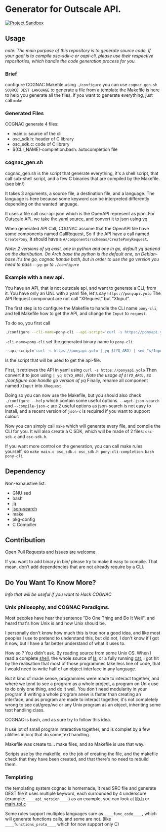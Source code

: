 # Generator for Outscale API.
[![Project Sandbox](https://docs.outscale.com/fr/userguide/_images/Project-Sandbox-yellow.svg)](https://docs.outscale.com/en/userguide/Open-Source-Projects.html)

## Usage

*note: The main purpose of this repository is to generate source code. If your goal is to compile osc-sdk-c or oapi-cli, please use their respective repositories, which handle the code generation process for you.*

### Brief

configure COGNAC Makefile using `./configure`
you can use `cognac_gen.sh SOURCE DEST LANGUAGE` to generate a file from a template
the Makefile is here to help you generate all the files.
if you want to generate everything, just call `make`

### Generated Files

COGNAC generate 4 files:
- main.c: source of the cli
- osc_sdk.h: header of C library
- osc_sdk.c: code of C library
- $(CLI_NAME)-completion.bash: autocompletion file

### cognac_gen.sh

cognac_gen.sh is the script that generate everything, it's a shell script, that call sub-shell script,
and a few C binaries that are compiled by the Makefile. (see bin/)

It takes 3 arguments, a source file, a destination file, and a language.
The language is here because some keyword can be interpreted differently depending on the wanted language.

It uses a file call osc-api.json which is the OpenAPI represent as json.
For Outscale API, we take the yaml source, and convert it to json using yq.

When generated API Call, COGNAC assume that the OpenAPI file have some components named CallRequest,
So if the API have a call named `CreatePony`, it should have a `#/components/schemas/CreatePonyRequest`.

*Note: 2 versions of yq exist, one in python and one in go, default yq depend on the distribution. On Arch base the python is the default one, on Debian-base it's the go, cognac handle both, but in order to use the go version you need to pass `--yq-go` to `./configure`*

### Example with a new api.

You have an API, that is not outscale api, and want to generate a CLI, from it.
You have only an UNL with a yaml file, let's say `https://ponyapi.yolo`
The API Request componant are not call "XRequest" but "XInput".

The first step is to configure the Makefile to handle the CLI name `pony-cli`, and tell Makefile how to get the API, and change the `Input` to `request`.

To do so, you first call 
```bash
./configure --cli-name=pony-cli --api-script='curl -s https://ponyapi.yolo | yq $(YQ_ARG) | sed "s/Input/Request/" > osc-api.json'
```

`-cli-name=pony-cli` set the generated binary name to `pony-cli`

```bash
--api-script='curl -s https://ponyapi.yolo | yq $(YQ_ARG) | sed "s/Input/Request/" > osc-api.json'
```
Is the script that will be used to get the api-file.


First, it retrieves the API in yaml using `curl -s https://ponyapi.yolo`
Then convert it to json using `| yq $(YQ_ARG)`, *Note the usage of `$(YQ_ARG)`, so ./configure can handle go version of yq*
Finally, rename all component named `XInput` into `XRequest`.

Doing so you can now use the Makefile, but you should also check `./configure --help` which contain some useful options.
`--wget-json-search` and `--compile-json-c` are 2 useful options as json-search is not easy to install, and a recent version of `json-c` is required if you want to support colour.

Now you can simply call `make` which will generate every file, and compile the CLI for you.
It will also create a C SDK, which will be made of 2 files: `osc-sdk.c` and `osc-sdk.h`.

If you want more control on the generation, you can call make rules yourself, so `make main.c osc_sdk.c osc_sdk.h pony-cli-completion.bash pony-cli`


## Dependency

Non-exhaustive list:
- GNU sed
- bash
- jq
- [json-search](https://github.com/cosmo-ray/json-search)
- make
- pkg-config
- C Compiller


## Contribution

Open Pull Requests and Issues are welcome.

If you want to add binary in bin/ please try to make it easy to compile.
That mean, don't add dependencies that are not already require by a CLI.

## Do You Want To Know More?

*Info that will be useful if you want to Hack COGNAC*

### Unix philosophy, and COGNAC Paradigms.

Most peoples have hear the sentence "Do One Thing and Do It Well", and heard that's how Unix is and how Unix should be.

I personally don't know how much this is true nor a good idea, and like most peoples I use to pretend to understand this, but did not, I don't know if I got it now, but I have a far better understand of what it uses to.

How so ? You didn't ask. By reading source from some Unix OS.
When I read a complete [shell](https://github.com/dspinellis/unix-history-repo/blob/BSD-1-Snapshot-Development/s1/sh.c), the whole source of [ls](https://github.com/dspinellis/unix-history-repo/blob/BSD-1-Snapshot-Development/s6/ls.c), or a fully running [cat](https://github.com/klange/toaruos/blob/master/apps/cat.c), I got hit by the realisation that most of those programmes take less line of code, that I would need to write half of an object interface in any language.

But it kind of made sense, programmes were made to interact together, and where we tend to see a program as a whole project, a program on Unix use to do only one thing, and do it well.
You don't need modularity in your program if writing a whole program anew is faster than creating an interface, and as program are made to interact together, it's not completely wrong to see cat/grep/wc or any Unix program as an object, inheriting some text handling class.

COGNAC is bash, and as sure try to follow this idea.

It use lot of small program interactive together, and is complet by a few utilities in bin/ that do some text handling.

Makefile was create to... make files, and so Makefile is use that way.

Scripts use by the makefile, do the job of creating the file, and the makefile check that they have been created, and that there's no need to rebuild them.

### Templating

the templating system cognac is homemade, it read SRC file and generate DEST file
it uses multiple keyword, each surrounded by 4 underscore (example: `____api_version____`)
as an example, you can look at [lib.h](./lib.h) or [main_tpl.c](./main_tpl.c)

Some rules support multiples languages sure as `____func_code____`, which will generate functions calls,
and some are not. (like `____functions_proto____` which for now support only C)
